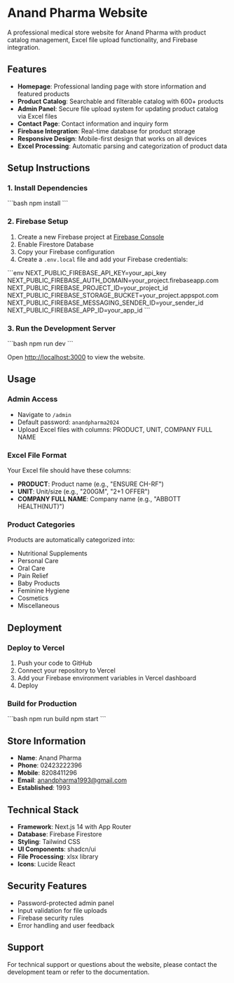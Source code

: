 # Anand Pharma Website

A professional medical store website for Anand Pharma with product catalog management, Excel file upload functionality, and Firebase integration.

## Features

- **Homepage**: Professional landing page with store information and featured products
- **Product Catalog**: Searchable and filterable catalog with 600+ products
- **Admin Panel**: Secure file upload system for updating product catalog via Excel files
- **Contact Page**: Contact information and inquiry form
- **Firebase Integration**: Real-time database for product storage
- **Responsive Design**: Mobile-first design that works on all devices
- **Excel Processing**: Automatic parsing and categorization of product data

## Setup Instructions

### 1. Install Dependencies

\`\`\`bash
npm install
\`\`\`

### 2. Firebase Setup

1. Create a new Firebase project at [Firebase Console](https://console.firebase.google.com/)
2. Enable Firestore Database
3. Copy your Firebase configuration
4. Create a `.env.local` file and add your Firebase credentials:

\`\`\`env
NEXT_PUBLIC_FIREBASE_API_KEY=your_api_key
NEXT_PUBLIC_FIREBASE_AUTH_DOMAIN=your_project.firebaseapp.com
NEXT_PUBLIC_FIREBASE_PROJECT_ID=your_project_id
NEXT_PUBLIC_FIREBASE_STORAGE_BUCKET=your_project.appspot.com
NEXT_PUBLIC_FIREBASE_MESSAGING_SENDER_ID=your_sender_id
NEXT_PUBLIC_FIREBASE_APP_ID=your_app_id
\`\`\`

### 3. Run the Development Server

\`\`\`bash
npm run dev
\`\`\`

Open [http://localhost:3000](http://localhost:3000) to view the website.

## Usage

### Admin Access
- Navigate to `/admin`
- Default password: `anandpharma2024`
- Upload Excel files with columns: PRODUCT, UNIT, COMPANY FULL NAME

### Excel File Format
Your Excel file should have these columns:
- **PRODUCT**: Product name (e.g., "ENSURE CH-RF")
- **UNIT**: Unit/size (e.g., "200GM", "2+1 OFFER")
- **COMPANY FULL NAME**: Company name (e.g., "ABBOTT HEALTH(NUT)")

### Product Categories
Products are automatically categorized into:
- Nutritional Supplements
- Personal Care
- Oral Care
- Pain Relief
- Baby Products
- Feminine Hygiene
- Cosmetics
- Miscellaneous

## Deployment

### Deploy to Vercel

1. Push your code to GitHub
2. Connect your repository to Vercel
3. Add your Firebase environment variables in Vercel dashboard
4. Deploy

### Build for Production

\`\`\`bash
npm run build
npm start
\`\`\`

## Store Information

- **Name**: Anand Pharma
- **Phone**: 02423222396
- **Mobile**: 8208411296
- **Email**: anandpharma1993@gmail.com
- **Established**: 1993

## Technical Stack

- **Framework**: Next.js 14 with App Router
- **Database**: Firebase Firestore
- **Styling**: Tailwind CSS
- **UI Components**: shadcn/ui
- **File Processing**: xlsx library
- **Icons**: Lucide React

## Security Features

- Password-protected admin panel
- Input validation for file uploads
- Firebase security rules
- Error handling and user feedback

## Support

For technical support or questions about the website, please contact the development team or refer to the documentation.
